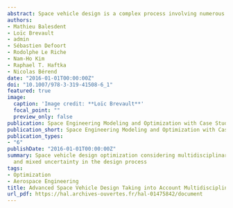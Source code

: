 ```yaml
---
abstract: Space vehicle design is a complex process involving numerous disciplines such as aerodynamics, structure, propulsion and trajectory. These disciplines are tightly coupled and may involve antagonistic objectives that require the use of specific methodologies in order to assess trade-offs between the disciplines and to obtain the global optimal configuration. Generally, there are two ways to handle the system design. On the one hand, the design may be considered from a disciplinary point of view (a.k.a. Disciplinary Design Optimization) the designer of each discipline has to design its subsystem (e.g. engine) taking the interactions between its discipline and the others (interdisciplinary couplings) into account. On the other hand, the design may also be considered as a whole the design team addresses the global architecture of the space vehicle, taking all the disciplinary design variables and constraints into account at the same time. This methodology is known as Multidisciplinary Design Optimization (MDO) and requires specific mathematical tools to handle the interdisciplinary coupling consistency.
authors:
- Mathieu Balesdent
- Loïc Brevault
- admin
- Sébastien Defoort
- Rodolphe Le Riche
- Nam-Ho Kim
- Raphael T. Haftka
- Nicolas Bérend
date: "2016-01-01T00:00:00Z"
doi: "10.1007/978-3-319-41508-6_1"
featured: true
image:
  caption: 'Image credit: **Loïc Brevault**'
  focal_point: ""
  preview_only: false
publication: Space Engineering Modeling and Optimization with Case Studies
publication_short: Space Engineering Modeling and Optimization with Case Studies
publication_types:
- "6"
publishDate: "2016-01-01T00:00:00Z"
summary: Space vehicle design optimization considering multidisciplinary couplings
  and mixed uncertainty in the design process
tags:
- Optimization
- Aerospace Engineering
title: Advanced Space Vehicle Design Taking into Account Multidisciplinary Couplings and Mixed Epistemic/Aleatory Uncertainties
url_pdf: https://hal.archives-ouvertes.fr/hal-01475842/document
---
```



